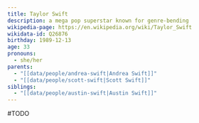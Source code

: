 ```yaml
---
title: Taylor Swift
description: a mega pop superstar known for genre-bending
wikipedia-page: https://en.wikipedia.org/wiki/Taylor_Swift
wikidata-id: Q26876
birthday: 1989-12-13
age: 33
pronouns:
  - she/her
parents:
  - "[[data/people/andrea-swift|Andrea Swift]]"
  - "[[data/people/scott-swift|Scott Swift]]"
siblings:
  - "[[data/people/austin-swift|Austin Swift]]"
---
```

#TODO 